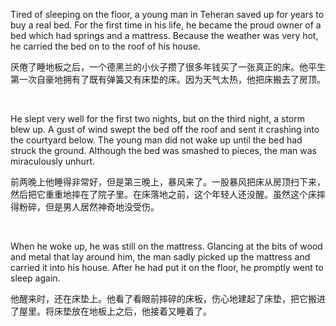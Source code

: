 Tired of sleeping on the floor, a young man in Teheran saved up for years to buy a real bed. For the first time in his life, he became the proud owner of a bed which had springs and a mattress. Because the weather was very hot, he carried the bed on to the roof of his house.

厌倦了睡地板之后，一个德黑兰的小伙子攒了很多年钱买了一张真正的床。他平生第一次自豪地拥有了既有弹簧又有床垫的床。因为天气太热，他把床搬去了房顶。

    



He slept very well for the first two nights, but on the third night, a storm blew up. A gust of wind swept the bed off the roof and sent it crashing into the courtyard below. The young man did not wake up until the bed had struck the ground. Although the bed was smashed to pieces, the man was miraculously unhurt.

前两晚上他睡得非常好，但是第三晚上，暴风来了。一股暴风把床从房顶扫下来，然后把它重重地摔在了院子里。在床落地之前，这个年轻人还没醒。虽然这个床摔得粉碎，但是男人居然神奇地没受伤。

    



When he woke up, he was still on the mattress. Glancing at the bits of wood and metal that lay around him, the man sadly picked up the mattress and carried it into his house. After he had put it on the floor, he promptly went to sleep again.

他醒来时，还在床垫上。他看了看眼前摔碎的床板，伤心地建起了床垫，把它搬进了屋里。将床垫放在地板上之后，他接着又睡着了。
